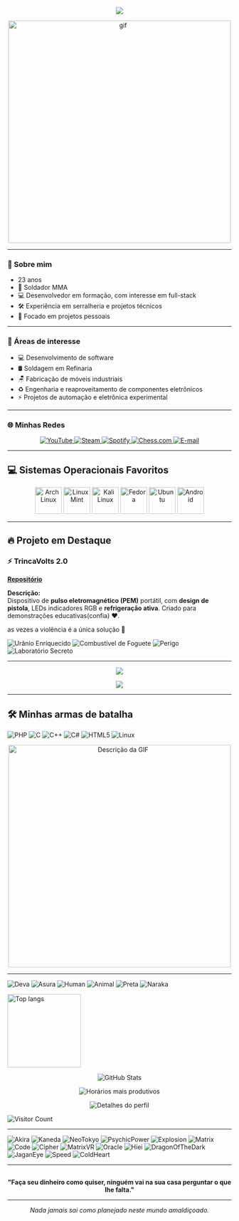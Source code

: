 <p align="center">
  <img src="https://readme-typing-svg.herokuapp.com?font=Fira+Code&size=36&pause=100&color=1CA3EC&width=600&lines=Oi+eu+sou+o+Rico&repeat=true" />
</p>


<p align="center">
  <img src="https://i.imgur.com/vIo67Zf.gif" alt="gif" width="500"/>
</p>


---

### 👤 Sobre mim
- 23 anos  
- 🔧 Soldador MMA  
- 💻 Desenvolvedor em formação, com interesse em full-stack  
- 🛠️ Experiência em serralheria e projetos técnicos  
- 🎯 Focado em projetos pessoais  

---

### 🎯 Áreas de interesse
- 💻 Desenvolvimento de software  
- 🛢 Soldagem em Refinaria
- 🪑 Fabricação de móveis industriais  
- ♻️ Engenharia e reaproveitamento de componentes eletrônicos  
- ⚡ Projetos de automação e eletrônica experimental  
---

### 🌐 Minhas Redes

<p align="center">
  <a href="https://youtube.com/@henrico_rico?si=8tHFBzwODVXRs30g">
    <img src="https://img.shields.io/badge/YouTube-FF0000?style=for-the-badge&logo=youtube&logoColor=fff" alt="YouTube"/>
  </a>
  <a href="https://steamcommunity.com/profiles/76561199324451781">
    <img src="https://img.shields.io/badge/Steam-000000?style=for-the-badge&logo=steam&logoColor=white" alt="Steam"/>
  </a>
  <a href="https://open.spotify.com/user/31nx73zlehyumbkqvnptt27xhdvi">
    <img src="https://img.shields.io/badge/Spotify-1DB954?style=for-the-badge&logo=spotify&logoColor=fff" alt="Spotify"/>
  </a>
  <a href="https://www.chess.com/member/h3nricool">
    <img src="https://img.shields.io/badge/Chess.com-81b64c?style=for-the-badge&logo=chessdotcom&logoColor=fff" alt="Chess.com"/>
  </a>
  <a href="mailto:henriquekennedy@proton.me">
    <img src="https://img.shields.io/badge/Email-8B89CC?style=for-the-badge&logo=protonmail&logoColor=fff" alt="E-mail"/>
  </a>
</p>

---

## 💻 Sistemas Operacionais Favoritos

<p align="center">
  <img src="https://cdn.simpleicons.org/archlinux" alt="Arch Linux" width="60"/>
  <img src="https://cdn.simpleicons.org/linuxmint" alt="Linux Mint" width="60"/>
  <img src="https://cdn.simpleicons.org/kalilinux" alt="Kali Linux" width="60"/>
  <img src="https://www.vectorlogo.zone/logos/getfedora/getfedora-icon.svg" alt="Fedora" width="60" height="60"/>
  <img src="https://www.vectorlogo.zone/logos/ubuntu/ubuntu-icon.svg" alt="Ubuntu" width="60" height="60"/>
  <img src="https://www.vectorlogo.zone/logos/android/android-icon.svg" alt="Android" width="60" height="60"/>
 
---

## 🔥 Projeto em Destaque  

### ⚡ TrincaVolts 2.0  
[**Repositório**](https://github.com/henricorico/TrincaVolts)  

**Descrição:**  
Dispositivo de **pulso eletromagnético (PEM)** portátil, com **design de pistola**, LEDs indicadores RGB e **refrigeração ativa**. Criado para demonstrações educativas(confia) ❤.  


as vezes a violência é a única solução 🦧

![Urânio Enriquecido](https://img.shields.io/badge/Urânio-Enriquecido-green?style=for-the-badge&logo=nuclear)
![Combustível de Foguete](https://img.shields.io/badge/Combustível-Foguete-red?style=for-the-badge&logo=rocket)
![Perigo](https://img.shields.io/badge/Perigo-Alto-orange?style=for-the-badge&logo=hazard)
![Laboratório Secreto](https://img.shields.io/badge/Lab-Secreto-purple?style=for-the-badge&logo=lab)

---

<p align="center">
  <img src="https://readme-typing-svg.herokuapp.com?font=Courier+New&size=22&pause=1000&color=FFFFFF&width=600&lines=A+esperan%C3%A7a+%C3%A9+o+pior+dos+males" />
</p>
<p align="center">
  <img src="https://readme-typing-svg.herokuapp.com?font=Courier+New&size=22&pause=1000&color=FFFFFF&width=600&lines=pois+prolonga+o+sofrimento+dos+homens." />
</p>

---

## 🛠️ Minhas armas de batalha
![PHP](https://img.shields.io/badge/PHP-777BB4?style=for-the-badge&logo=php&logoColor=white)
![C](https://img.shields.io/badge/C-00599C?style=for-the-badge&logo=c&logoColor=white)
![C++](https://img.shields.io/badge/C++-00599C?style=for-the-badge&logo=c%2B%2B&logoColor=white)
![C#](https://img.shields.io/badge/C%23-239120?style=for-the-badge&logo=c-sharp&logoColor=white)
![HTML5](https://img.shields.io/badge/HTML5-E34F26?style=for-the-badge&logo=html5&logoColor=white)
![Linux](https://img.shields.io/badge/Linux-FCC624?style=for-the-badge&logo=linux&logoColor=black)


<p align="center">
  <img src="https://i.imgur.com/CQwFIfg.gif" alt="Descrição da GIF" width="500">
</p>

---

![Deva](https://img.shields.io/badge/Deva-天道-red?style=for-the-badge)
![Asura](https://img.shields.io/badge/Asura-修羅道-orange?style=for-the-badge)
![Human](https://img.shields.io/badge/Human-人間道-yellow?style=for-the-badge)
![Animal](https://img.shields.io/badge/Animal-畜生道-green?style=for-the-badge)
![Preta](https://img.shields.io/badge/Preta-餓鬼道-blue?style=for-the-badge)
![Naraka](https://img.shields.io/badge/Naraka-地獄道-purple?style=for-the-badge)


<img src="https://github-readme-stats.vercel.app/api/top-langs/?username=henricorico&layout=compact&theme=tokyonight" alt="Top langs" height="165">
</p>


<p align="center">
  <img src="http://github-profile-summary-cards.vercel.app/api/cards/stats?username=henricorico&theme=radical" alt="GitHub Stats" />
</p>

<p align="center">
  <img src="http://github-profile-summary-cards.vercel.app/api/cards/productive-time?username=henricorico&theme=radical&utcOffset=3" alt="Horários mais produtivos" />
</p>

<p align="center">
  <img src="http://github-profile-summary-cards.vercel.app/api/cards/profile-details?username=henricorico&theme=radical" alt="Detalhes do perfil" />
</p>

![Visitor Count](https://visitor-badge.laobi.icu/badge?page_id=henricorico.henricorico)

---
![Akira](https://img.shields.io/badge/Akira-Tetsuo-red?style=for-the-badge&logo=adobe-after-effects&logoColor=white)
![Kaneda](https://img.shields.io/badge/Kaneda-Bike-red?style=for-the-badge&logo=adobe-illustrator&logoColor=white)
![NeoTokyo](https://img.shields.io/badge/Neo_Tokyo-City-black?style=for-the-badge&logo=unity&logoColor=red)
![PsychicPower](https://img.shields.io/badge/Psychic-Power-purple?style=for-the-badge&logo=python&logoColor=red)
![Explosion](https://img.shields.io/badge/Destruction-Fire-red?style=for-the-badge&logo=firefox&logoColor=orange)
![Matrix](https://img.shields.io/badge/Matrix-Hacker-green?style=for-the-badge&logo=gnu&logoColor=white)
![Code](https://img.shields.io/badge/Code-Rain-green?style=for-the-badge&logo=visual-studio-code&logoColor=white)
![Cipher](https://img.shields.io/badge/Cipher-Hacker-green?style=for-the-badge&logo=gnu&logoColor=white)
![MatrixVR](https://img.shields.io/badge/Virtual-Real_green?style=for-the-badge&logo=unity&logoColor=green)
![Oracle](https://img.shields.io/badge/Oracle-Seer-green?style=for-the-badge&logo=mysql&logoColor=white)
![Hiei](https://img.shields.io/badge/Hiei-JoKen-black?style=for-the-badge&logo=adobe-illustrator&logoColor=red)
![DragonOfTheDark](https://img.shields.io/badge/Dragon_of_Darkness-Fire-red?style=for-the-badge&logo=firefox&logoColor=orange)
![JaganEye](https://img.shields.io/badge/Jagan_Eye-Power-purple?style=for-the-badge&logo=visual-studio&logoColor=white)
![Speed](https://img.shields.io/badge/Speed-Lightning-grey?style=for-the-badge&logo=swift&logoColor=yellow)
![ColdHeart](https://img.shields.io/badge/Cold_Heart-Shadow-black?style=for-the-badge&logo=git&logoColor=purple)


---

##
<p align="center">
  <b>"Faça seu dinheiro como quiser, ninguém vai na sua casa perguntar o que lhe falta."</b>
</p>

---

<p align="center">
  <i>Nada jamais sai como planejado neste mundo amaldiçoado.</i>
</p>
